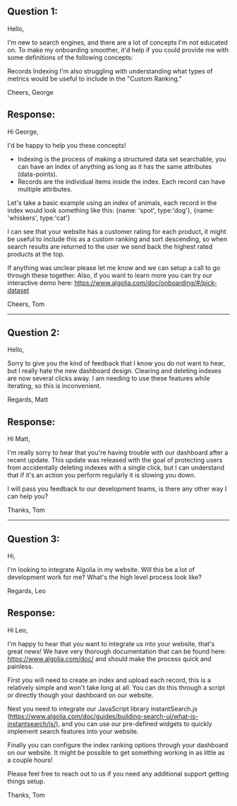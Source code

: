 ## Question 1: 
Hello,

I'm new to search engines, and there are a lot of concepts I'm not educated on. To make my onboarding smoother, it'd help if you could provide me with some definitions of the following concepts:

Records
Indexing
I'm also struggling with understanding what types of metrics would be useful to include in the "Custom Ranking."

Cheers, George

## Response:

Hi George,

I'd be happy to help you these concepts!

- Indexing is the process of making a structured data set searchable, you can have an index of anything as long as it has the same attributes (data-points).
- Records are the individual items inside the index. Each record can have multiple attributes.

Let's take a basic example using an index of animals, each record in the index would look something like this:
{name: 'spot', type:'dog'}, {name: 'whiskers', type:'cat'}

I can see that your website has a customer rating for each product, it might be useful to include this as a custom ranking and sort descending, so when search results are returned to the user we send back the highest rated products at the top.

If anything was unclear please let me know and we can setup a call to go through these together. Also, if you want to learn more you can try our interactive demo here: https://www.algolia.com/doc/onboarding/#/pick-dataset

Cheers,
Tom

---

## Question 2: 

Hello,

Sorry to give you the kind of feedback that I know you do not want to hear, but I really hate the new dashboard design. Clearing and deleting indexes are now several clicks away. I am needing to use these features while iterating, so this is inconvenient.

Regards, Matt

## Response:

Hi Matt,

I'm really sorry to hear that you're having trouble with our dashboard after a recent update. This update was released with the goal of protecting users from accidentally deleting indexes with a single click, but I can understand that if it's an action you perform regularly it is slowing you down. 

I will pass you feedback to our development teams, is there any other way I can help you?

Thanks,
Tom

---

## Question 3: 

Hi,

I'm looking to integrate Algolia in my website. Will this be a lot of development work for me? What's the high level process look like?

Regards, Leo

## Response: 

Hi Leo,

I'm happy to hear that you want to integrate us into your website, that's great news! We have very thorough documentation that can be found here: https://www.algolia.com/doc/ and should make the process quick and painless. 

First you will need to create an index and upload each record, this is a relatively simple and won't take long at all. You can do this through a script or directly though your dashboard on our website. 

Next you need to integrate our JavaScript library instantSearch.js (https://www.algolia.com/doc/guides/building-search-ui/what-is-instantsearch/js/), and you can use our pre-defined widgets to quickly implement search features into your website.

Finally you can configure the index ranking options through your dashboard on our website. It might be possible to get something working in as little as a couple hours!

Please feel free to reach out to us if you need any additional support getting things setup.

Thanks,
Tom